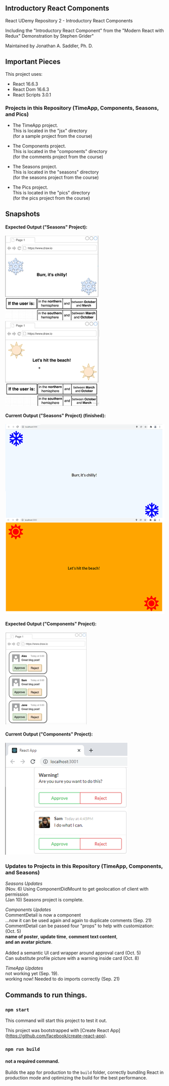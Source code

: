 ## Introductory React Components
React UDemy Repository 2 - Introductory React Components

Including the "Introductory React Component" from the "Modern React with Redux"  Demonstration by Stephen Grider"

Maintained by Jonathan A. Saddler, Ph. D. 

## Important Pieces

This project uses:
- React 16.6.3 
- React Dom 16.6.3
- React Scripts 3.0.1

### Projects in this Repository (TimeApp, Components, Seasons, and Pics)
- The TimeApp project. 
<br>This is located in the "jsx" directory
<br>(for a sample project from the course)

- The Components project.
<br>This is located in the "components" directory
<br>(for the comments project from the course)

- The Seasons project. 
<br>This is located in the "seasons" directory
<br>(for the seasons project from the course) 

- The Pics project.
<br>This is located in the "pics" directory
<br>(for the pics project from the course) 

## Snapshots

#### Expected Output ("Seasons" Project): 

![ExpectedOutput Part 1](https://github.com/jazad136/react-udemy-samplefuncsclasses/blob/main/readme-artifacts/Part1_Expectation_Seasons.png)
![ExpectedOutput Part 2](https://github.com/jazad136/react-udemy-samplefuncsclasses/blob/main/readme-artifacts/Part2_Expectation_Seasons.png)

#### Current Output ("Seasons" Project) (finished): 

![CurrentOutput_Seasons](https://github.com/jazad136/react-udemy-samplefuncsclasses/blob/main/readme-artifacts/status-seasons-display.png) 

#### Expected Output ("Components" Project): 

![ExpectedOutput_Components](https://github.com/jazad136/react-udemy-samplefuncsclasses/blob/main/readme-artifacts/Expectation_CommentDetail_GriderClass.png )

#### Current Output ("Components" Project):  

![CurrentOutput_Components](https://github.com/jazad136/react-udemy-samplefuncsclasses/blob/main/readme-artifacts/status-commentdetail-appr.png) 

### Updates to Projects in this Repository (TimeApp, Components, and Seasons)

*Seasons Updates* 
<br>(Nov. 6) Using ComponentDidMount to get geolocation of client with permission 
<br>(Jan 10) Seasons project is complete.   

*Components Updates*
<br>CommentDetail is now a component
<br>...now it can be used again and again to duplicate comments (Sep. 21)
<br>CommentDetail can be passed four "props" to help with customization: (Oct. 5) 
<br>**name of poster**, **update time**, **comment text content**, 
<br>**and an avatar picture**.  
<br>Added a semantic UI card wrapper around approval card (Oct. 5)
<br>Can substitute profile picture with a warning inside card (Oct. 8)

*TimeApp Updates*
<br>not working yet (Sep. 19).
<br>working now! Needed to do imports correctly (Sep. 21)



## Commands to run things. 

### `npm start`

This command will start this project to test it out. 

This project was bootstrapped with [Create React App] 
(https://github.com/facebook/create-react-app). 

### `npm run build`

#### not a required command. 

Builds the app for production to the `build` folder, correctly bundilng React in production mode and optimizing the build for the best performance.

